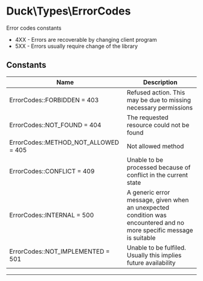 # Duck\Types\ErrorCodes
Error codes constants

- 4XX - Errors are recoverable by changing client program
- 5XX - Errors usually require change of the library




## Constants

| Name | Description |
|------|-------------|
|ErrorCodes::FORBIDDEN = 403|Refused action. This may be due to missing necessary permissions|
|ErrorCodes::NOT_FOUND = 404|The requested resource could not be found|
|ErrorCodes::METHOD_NOT_ALLOWED = 405|Not allowed method|
|ErrorCodes::CONFLICT = 409|Unable to be processed because of conflict in the current state|
|ErrorCodes::INTERNAL = 500|A generic error message, given when an unexpected condition was encountered and no more specific message is suitable|
|ErrorCodes::NOT_IMPLEMENTED = 501|Unable to be fulfiled. Usually this implies future availability|



---

